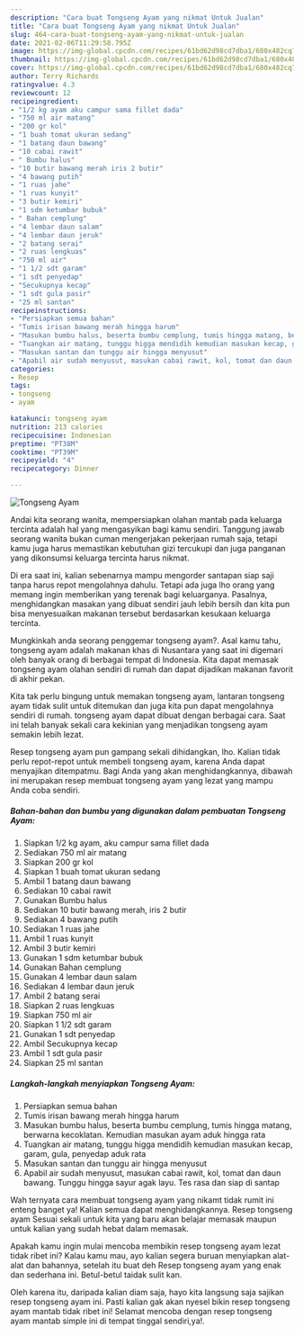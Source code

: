 ```yaml
---
description: "Cara buat Tongseng Ayam yang nikmat Untuk Jualan"
title: "Cara buat Tongseng Ayam yang nikmat Untuk Jualan"
slug: 464-cara-buat-tongseng-ayam-yang-nikmat-untuk-jualan
date: 2021-02-06T11:29:58.795Z
image: https://img-global.cpcdn.com/recipes/61bd62d98cd7dba1/680x482cq70/tongseng-ayam-foto-resep-utama.jpg
thumbnail: https://img-global.cpcdn.com/recipes/61bd62d98cd7dba1/680x482cq70/tongseng-ayam-foto-resep-utama.jpg
cover: https://img-global.cpcdn.com/recipes/61bd62d98cd7dba1/680x482cq70/tongseng-ayam-foto-resep-utama.jpg
author: Terry Richards
ratingvalue: 4.3
reviewcount: 12
recipeingredient:
- "1/2 kg ayam aku campur sama fillet dada"
- "750 ml air matang"
- "200 gr kol"
- "1 buah tomat ukuran sedang"
- "1 batang daun bawang"
- "10 cabai rawit"
- " Bumbu halus"
- "10 butir bawang merah iris 2 butir"
- "4 bawang putih"
- "1 ruas jahe"
- "1 ruas kunyit"
- "3 butir kemiri"
- "1 sdm ketumbar bubuk"
- " Bahan cemplung"
- "4 lembar daun salam"
- "4 lembar daun jeruk"
- "2 batang serai"
- "2 ruas lengkuas"
- "750 ml air"
- "1 1/2 sdt garam"
- "1 sdt penyedap"
- "Secukupnya kecap"
- "1 sdt gula pasir"
- "25 ml santan"
recipeinstructions:
- "Persiapkan semua bahan"
- "Tumis irisan bawang merah hingga harum"
- "Masukan bumbu halus, beserta bumbu cemplung, tumis hingga matang, berwarna kecoklatan. Kemudian masukan ayam aduk hingga rata"
- "Tuangkan air matang, tunggu higga mendidih kemudian masukan kecap, garam, gula, penyedap aduk rata"
- "Masukan santan dan tunggu air hingga menyusut"
- "Apabil air sudah menyusut, masukan cabai rawit, kol, tomat dan daun bawang. Tunggu hingga sayur agak layu. Tes rasa dan siap di santap"
categories:
- Resep
tags:
- tongseng
- ayam

katakunci: tongseng ayam 
nutrition: 213 calories
recipecuisine: Indonesian
preptime: "PT38M"
cooktime: "PT39M"
recipeyield: "4"
recipecategory: Dinner

---
```



![Tongseng Ayam](https://img-global.cpcdn.com/recipes/61bd62d98cd7dba1/680x482cq70/tongseng-ayam-foto-resep-utama.jpg)

Andai kita seorang wanita, mempersiapkan olahan mantab pada keluarga tercinta adalah hal yang mengasyikan bagi kamu sendiri. Tanggung jawab seorang  wanita bukan cuman mengerjakan pekerjaan rumah saja, tetapi kamu juga harus memastikan kebutuhan gizi tercukupi dan juga panganan yang dikonsumsi keluarga tercinta harus nikmat.

Di era  saat ini, kalian sebenarnya mampu mengorder santapan siap saji tanpa harus repot mengolahnya dahulu. Tetapi ada juga lho orang yang memang ingin memberikan yang terenak bagi keluarganya. Pasalnya, menghidangkan masakan yang dibuat sendiri jauh lebih bersih dan kita pun bisa menyesuaikan makanan tersebut berdasarkan kesukaan keluarga tercinta. 



Mungkinkah anda seorang penggemar tongseng ayam?. Asal kamu tahu, tongseng ayam adalah makanan khas di Nusantara yang saat ini digemari oleh banyak orang di berbagai tempat di Indonesia. Kita dapat memasak tongseng ayam olahan sendiri di rumah dan dapat dijadikan makanan favorit di akhir pekan.

Kita tak perlu bingung untuk memakan tongseng ayam, lantaran tongseng ayam tidak sulit untuk ditemukan dan juga kita pun dapat mengolahnya sendiri di rumah. tongseng ayam dapat dibuat dengan berbagai cara. Saat ini telah banyak sekali cara kekinian yang menjadikan tongseng ayam semakin lebih lezat.

Resep tongseng ayam pun gampang sekali dihidangkan, lho. Kalian tidak perlu repot-repot untuk membeli tongseng ayam, karena Anda dapat menyajikan ditempatmu. Bagi Anda yang akan menghidangkannya, dibawah ini merupakan resep membuat tongseng ayam yang lezat yang mampu Anda coba sendiri.

<!--inarticleads1-->

##### Bahan-bahan dan bumbu yang digunakan dalam pembuatan Tongseng Ayam:

1. Siapkan 1/2 kg ayam, aku campur sama fillet dada
1. Sediakan 750 ml air matang
1. Siapkan 200 gr kol
1. Siapkan 1 buah tomat ukuran sedang
1. Ambil 1 batang daun bawang
1. Sediakan 10 cabai rawit
1. Gunakan  Bumbu halus
1. Sediakan 10 butir bawang merah, iris 2 butir
1. Sediakan 4 bawang putih
1. Sediakan 1 ruas jahe
1. Ambil 1 ruas kunyit
1. Ambil 3 butir kemiri
1. Gunakan 1 sdm ketumbar bubuk
1. Gunakan  Bahan cemplung
1. Gunakan 4 lembar daun salam
1. Sediakan 4 lembar daun jeruk
1. Ambil 2 batang serai
1. Siapkan 2 ruas lengkuas
1. Siapkan 750 ml air
1. Siapkan 1 1/2 sdt garam
1. Gunakan 1 sdt penyedap
1. Ambil Secukupnya kecap
1. Ambil 1 sdt gula pasir
1. Siapkan 25 ml santan




<!--inarticleads2-->

##### Langkah-langkah menyiapkan Tongseng Ayam:

1. Persiapkan semua bahan
1. Tumis irisan bawang merah hingga harum
1. Masukan bumbu halus, beserta bumbu cemplung, tumis hingga matang, berwarna kecoklatan. Kemudian masukan ayam aduk hingga rata
1. Tuangkan air matang, tunggu higga mendidih kemudian masukan kecap, garam, gula, penyedap aduk rata
1. Masukan santan dan tunggu air hingga menyusut
1. Apabil air sudah menyusut, masukan cabai rawit, kol, tomat dan daun bawang. Tunggu hingga sayur agak layu. Tes rasa dan siap di santap




Wah ternyata cara membuat tongseng ayam yang nikamt tidak rumit ini enteng banget ya! Kalian semua dapat menghidangkannya. Resep tongseng ayam Sesuai sekali untuk kita yang baru akan belajar memasak maupun untuk kalian yang sudah hebat dalam memasak.

Apakah kamu ingin mulai mencoba membikin resep tongseng ayam lezat tidak ribet ini? Kalau kamu mau, ayo kalian segera buruan menyiapkan alat-alat dan bahannya, setelah itu buat deh Resep tongseng ayam yang enak dan sederhana ini. Betul-betul taidak sulit kan. 

Oleh karena itu, daripada kalian diam saja, hayo kita langsung saja sajikan resep tongseng ayam ini. Pasti kalian gak akan nyesel bikin resep tongseng ayam mantab tidak ribet ini! Selamat mencoba dengan resep tongseng ayam mantab simple ini di tempat tinggal sendiri,ya!.

